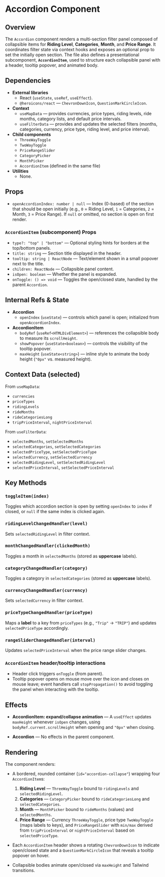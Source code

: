 
# Accordion Component

## Overview

The `Accordion` component renders a multi-section filter panel composed of collapsible
items for **Riding Level**, **Categories**, **Month**, and **Price Range**. It coordinates
filter state via context hooks and exposes an optional prop to set the initially open
section. The file also defines a presentational subcomponent, **`AccordionItem`**, used
to structure each collapsible panel with a header, tooltip popover, and animated body.

## Dependencies

-   **External libraries**
    -   React (`useState`, `useRef`, `useEffect`).
    -   `@heroicons/react` — `ChevronDownIcon`, `QuestionMarkCircleIcon`.
-   **Context**
    -   `useMapData` — provides currencies, price types, riding levels, ride months,
        category lists, and default price intervals.
    -   `useFilterData` — provides and updates the selected filters (months, categories,
        currency, price type, riding level, and price interval).
-   **Child components**
    -   `ThreeWayToggle`
    -   `TwoWayToggle`
    -   `PriceRangeSlider`
    -   `CategoryPicker`
    -   `MonthPicker`
    -   `AccordionItem` (defined in the same file)
-   **Utilities**
    -   None.

## Props

-   `openAccordionIndex: number | null` — Index (0-based) of the section that should be
    open initially (e.g., `0` = Riding Level, `1` = Categories, `2` = Month, `3` = Price Range).
    If `null` or omitted, no section is open on first render.

### `AccordionItem` (subcomponent) Props

-   `type?: "top" | "bottom"` — Optional styling hints for borders at the top/bottom panels.
-   `title: string` — Section title displayed in the header.
-   `tooltip: string | ReactNode` — Text/element shown in a small popover next to the title.
-   `children: ReactNode` — Collapsible panel content.
-   `isOpen: boolean` — Whether the panel is expanded.
-   `onToggle: () => void` — Toggles the open/closed state, handled by the parent `Accordion`.

## Internal Refs & State

-   **Accordion**
    -   `openIndex` (`useState`) — controls which panel is open; initialized from `openAccordionIndex`.
-   **AccordionItem**
    -   `bodyRef` (`useRef<HTMLDivElement>`) — references the collapsible body to measure its `scrollHeight`.
    -   `showPopover` (`useState<boolean>`) — controls the visibility of the tooltip popover.
    -   `maxHeight` (`useState<string>`) — inline style to animate the body height (`"0px"` vs. measured height).

## Context Data (selected)

From `useMapData`:
- `currencies`
- `priceTypes`
- `ridingLevels`
- `rideMonths`
- `rideCategoriesLong`
- `tripPriceInterval`, `nightPriceInterval`

From `useFilterData`:
- `selectedMonths`, `setSelectedMonths`
- `selectedCategories`, `setSelectedCategories`
- `selectedPriceType`, `setSelectedPriceType`
- `selectedCurrency`, `setSelectedCurrency`
- `selectedRidingLevel`, `setSelectedRidingLevel`
- `selectedPriceInterval`, `setSelectedPriceInterval`

## Key Methods

### `toggleItem(index)`
Toggles which accordion section is open by setting `openIndex` to `index` if closed,
or `null` if the same index is clicked again.

### `ridingLevelChangedHandler(level)`
Sets `selectedRidingLevel` in filter context.

### `monthChangedHandler(clickedMonth)`
Toggles a month in `selectedMonths` (stored as **uppercase** labels).

### `categoryChangedHandler(category)`
Toggles a category in `selectedCategories` (stored as **uppercase** labels).

### `currencyChangedHandler(currency)`
Sets `selectedCurrency` in filter context.

### `priceTypeChangedHandler(priceType)`
Maps a **label** to a key from `priceTypes` (e.g., `"Trip"` → `"TRIP"`) and updates
`selectedPriceType` accordingly.

### `rangeSliderChangedHandler(interval)`
Updates `selectedPriceInterval` when the price range slider changes.

### `AccordionItem` header/tooltip interactions
- Header click triggers `onToggle` (from parent).
- Tooltip popover opens on mouse move over the icon and closes on mouse leave; event
  handlers call `stopPropagation()` to avoid toggling the panel when interacting with
  the tooltip.

## Effects

-   **AccordionItem: expand/collapse animation** — A `useEffect` updates `maxHeight`
    whenever `isOpen` changes, using `bodyRef.current.scrollHeight` when opening and
    `"0px"` when closing.

-   **Accordion** — No effects in the parent component.

## Rendering

The component renders:

-   A bordered, rounded container (`id="accordion-collapse"`) wrapping four `AccordionItem`s:
    1. **Riding Level** — `ThreeWayToggle` bound to `ridingLevels` and `selectedRidingLevel`.
    2. **Categories** — `CategoryPicker` bound to `rideCategoriesLong` and `selectedCategories`.
    3. **Month** — `MonthPicker` bound to `rideMonths` (values) and `selectedMonths`.
    4. **Price Range** — Currency `ThreeWayToggle`, price type `TwoWayToggle` (maps labels to keys),
       and `PriceRangeSlider` with `min/max` derived from `tripPriceInterval` or `nightPriceInterval`
       based on `selectedPriceType`.

-   Each `AccordionItem` header shows a rotating `ChevronDownIcon` to indicate open/closed state
    and a `QuestionMarkCircleIcon` that reveals a tooltip popover on hover.

-   Collapsible bodies animate open/closed via `maxHeight` and Tailwind transitions.

